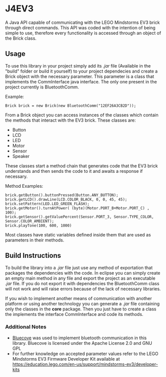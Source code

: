 # J4EV3
A Java API capable of communicating with the LEGO Mindstorms EV3 brick through direct commands. This API was coded with the intention of being simple to use, therefore every functionality is accessed through an object of the Brick class.

## Usage
To use this library in your project simply add its *.jar* file (Available in the "build" folder or build it yourself) to your project dependecies and create a Brick object with the necessary parameter. This parameter is a class that implements the CommInterface java interface. The only one present in the project currently is BluetoothComm.

Example:
```
Brick brick = new Brick(new BluetoothComm("12EF26A3CB2D"));
```
From a Brick object you can access instances of the classes which contain the methods that interact with the EV3 brick. These classes are:
- Button
- LCD
- LED
- Motor
- Sensor
- Speaker

These classes start a method chain that generates code that the EV3 brick understands and then sends the code to it and awaits a response if necessary.

Method Examples:
```
brick.getButton().buttonPressed(Button.ANY_BUTTON);
brick.getLCD().drawLine(LCD.COLOR_BLACK, 0, 0, 45, 45);
brick.setPattern(LED.LED_GREEN_FLASH);
brick.getMotor().turnAtPower( (byte)(Motor.PORT_B+Motor.PORT_C) , 100);
brick.getSensor().getValuePercent(Sensor.PORT_3, Sensor.TYPE_COLOR, Sensor.COLOR_AMBIENT);
brick.playTone(100, 600, 1000)
```
Most classes have static variables defined inside them that are used as parameters in their methods.

## Build Instructions
To build the library into a *.jar* file just use any method of exportation that packages the dependencies with the code. In eclipse you can simply create an empty main method in any file and export the project as an executable *.jar* file. If you do not export it with dependencies the BluetoothComm class will not work and will raise errors because of the lack of necessary libraries.

If you wish to implement another means of communication with another platform or using another technology you can generate a *.jar* file containing only the classes in the **core** package. Then you just have to create a class the implements the interface CommInterface and code its methods.

### Additional Notes

- [Bluecove](http://bluecove.org/) was used to implement bluetooth communication in this library. Bluecove is licensed under the Apache License 2.0 and GNU GPL
- For further knowledge on accepted parameter values refer to the LEGO Mindstorms EV3 Firmware Developer Kit available at https://education.lego.com/en-us/support/mindstorms-ev3/developer-kits
